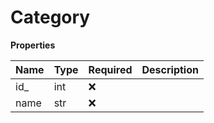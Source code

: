 # Category

**Properties**

| Name | Type | Required | Description |
| :--- | :--- | :------- | :---------- |
| id\_ | int  | ❌       |             |
| name | str  | ❌       |             |

<!-- This file was generated by liblab | https://liblab.com/ -->
